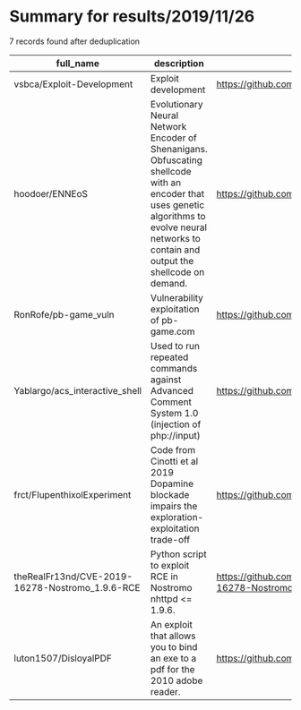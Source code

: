 
# Summary for results/2019/11/26
    
7 records found after deduplication

| full_name | description | html_url | matched_list | matched_count | pushed_at | size | stargazers_count | language | forks_count |
|-------------------------------------------------|-------------------------------------------------------------------------------------------------------------------------------------------------------------------------------------------------|--------------------------------------------------------------------|-----------------------------|-----------------|---------------------------|--------|--------------------|------------|---------------|
| vsbca/Exploit-Development | Exploit development | https://github.com/vsbca/Exploit-Development | ['exploit'] | 1 | 2019-11-26 15:14:19+00:00 | 2545 | 0 | PHP | 0 |
| hoodoer/ENNEoS | Evolutionary Neural Network Encoder of Shenanigans. Obfuscating shellcode with an encoder that uses genetic algorithms to evolve neural networks to contain and output the shellcode on demand. | https://github.com/hoodoer/ENNEoS | ['shellcode'] | 1 | 2019-11-26 01:53:54+00:00 | 187 | 17 | C++ | 8 |
| RonRofe/pb-game_vuln | Vulnerability exploitation of pb-game.com | https://github.com/RonRofe/pb-game_vuln | ['exploit'] | 1 | 2019-11-26 11:45:57+00:00 | 13 | 0 | JavaScript | 0 |
| Yablargo/acs_interactive_shell | Used to run repeated commands against Advanced Comment System 1.0 (injection of php://input) | https://github.com/Yablargo/acs_interactive_shell | ['command injection'] | 1 | 2019-11-26 04:40:37+00:00 | 0 | 0 | nan | 0 |
| frct/FlupenthixolExperiment | Code from Cinotti et al 2019 Dopamine blockade impairs the exploration-exploitation trade-off | https://github.com/frct/FlupenthixolExperiment | ['exploit'] | 1 | 2019-11-26 12:22:21+00:00 | 54 | 0 | MATLAB | 0 |
| theRealFr13nd/CVE-2019-16278-Nostromo_1.9.6-RCE | Python script to exploit RCE in Nostromo nhttpd <= 1.9.6. | https://github.com/theRealFr13nd/CVE-2019-16278-Nostromo_1.9.6-RCE | ['cve-2', 'exploit', 'rce'] | 3 | 2019-11-26 14:26:03+00:00 | 2 | 0 | Python | 0 |
| luton1507/DisloyalPDF | An exploit that allows you to bind an exe to a pdf for the 2010 adobe reader. | https://github.com/luton1507/DisloyalPDF | ['exploit'] | 1 | 2019-11-26 17:18:50+00:00 | 338 | 4 | | 4 |
